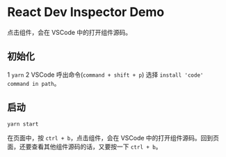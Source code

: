 # React Dev Inspector Demo
点击组件，会在 VSCode 中的打开组件源码。

## 初始化
1 `yarn`
2 VSCode 呼出命令(`command + shift + p`)  选择 `install 'code' command in path`。

## 启动
```bash
yarn start
```

在页面中，按 `ctrl + b`，点击组件，会在 VSCode 中的打开组件源码。回到页面，还要查看其他组件源码的话，又要按一下 `ctrl + b`。